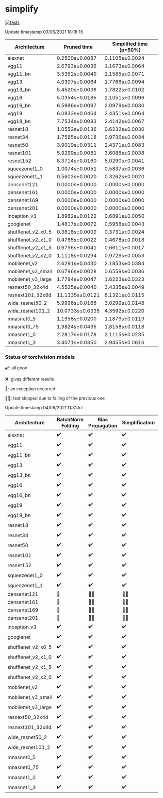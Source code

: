 # simplify

[![tests](https://github.com/EIDOSlab/simplify/actions/workflows/test.yaml/badge.svg)](https://github.com/EIDOSlab/simplify/actions/workflows/test.yaml)

<!-- benchmark starts -->
Update timestamp 03/06/2021 18:18:16

| Architecture       | Pruned time     | Simplified time (p=50%)   |
|--------------------|-----------------|---------------------------|
| alexnet            | 0.2500s±0.0087  | 0.1105s±0.0024            |
| vgg11              | 2.6793s±0.0036  | 1.1673s±0.0064            |
| vgg11_bn           | 3.5352s±0.0049  | 1.1585s±0.0071            |
| vgg13              | 4.0307s±0.0064  | 1.7766s±0.0094            |
| vgg13_bn           | 5.4520s±0.0038  | 1.7822s±0.0102            |
| vgg16              | 5.0354s±0.0185  | 2.1051s±0.0096            |
| vgg16_bn           | 6.5986s±0.0097  | 2.0979s±0.0030            |
| vgg19              | 6.0833s±0.0464  | 2.4351s±0.0064            |
| vgg19_bn           | 7.7534s±0.0083  | 2.4142s±0.0067            |
| resnet18           | 1.0552s±0.0136  | 0.6232s±0.0030            |
| resnet34           | 1.7585s±0.0118  | 0.9736s±0.0034            |
| resnet50           | 3.9019s±0.0311  | 2.4371s±0.0083            |
| resnet101          | 5.9299s±0.0081  | 3.6085s±0.0038            |
| resnet152          | 8.3714s±0.0160  | 5.0290s±0.0041            |
| squeezenet1_0      | 1.0074s±0.0051  | 0.5837s±0.0036            |
| squeezenet1_1      | 0.5603s±0.0020  | 0.3262s±0.0020            |
| densenet121        | 0.0000s±0.0000  | 0.0000s±0.0000            |
| densenet161        | 0.0000s±0.0000  | 0.0000s±0.0000            |
| densenet169        | 0.0000s±0.0000  | 0.0000s±0.0000            |
| densenet201        | 0.0000s±0.0000  | 0.0000s±0.0000            |
| inception_v3       | 1.8982s±0.0122  | 0.6891s±0.0050            |
| googlenet          | 1.4817s±0.0072  | 0.5958s±0.0043            |
| shufflenet_v2_x0_5 | 0.3818s±0.0009  | 0.3731s±0.0024            |
| shufflenet_v2_x1_0 | 0.4765s±0.0022  | 0.4678s±0.0018            |
| shufflenet_v2_x1_5 | 0.6756s±0.0041  | 0.6611s±0.0017            |
| shufflenet_v2_x2_0 | 1.1118s±0.0294  | 0.9726s±0.0053            |
| mobilenet_v2       | 2.6291s±0.0430  | 2.1853s±0.0384            |
| mobilenet_v3_small | 0.6796s±0.0028  | 0.6559s±0.0036            |
| mobilenet_v3_large | 1.7784s±0.0047  | 1.6223s±0.0323            |
| resnext50_32x4d    | 4.5525s±0.0040  | 3.4335s±0.0049            |
| resnext101_32x8d   | 11.1335s±0.0121 | 8.1321s±0.0115            |
| wide_resnet50_2    | 5.9996s±0.0168  | 3.0299s±0.0148            |
| wide_resnet101_2   | 10.0733s±0.0335 | 4.3592s±0.0220            |
| mnasnet0_5         | 1.1958s±0.0200  | 1.1879s±0.0119            |
| mnasnet0_75        | 1.9824s±0.0435  | 1.8158s±0.0118            |
| mnasnet1_0         | 2.2817s±0.0178  | 2.1115s±0.0235            |
| mnasnet1_3         | 3.4071s±0.0350  | 2.9455s±0.0616            |
<!-- benchmark ends -->

### Status of torchvision.models

:heavy_check_mark:: all good

:x:: gives different results

:cursing_face:: an exception occurred

:man_shrugging:: test skipped due to failing of the previous one

<!-- table starts -->
Update timestamp 04/06/2021 11:31:57

|    Architecture    |  BatchNorm Folding  |  Bias Propagation  |   Simplification   |  Grouping  |
|--------------------|---------------------|--------------------|--------------------|------------|
|      alexnet       | :heavy_check_mark:  | :heavy_check_mark: | :heavy_check_mark: |   False    |
|       vgg11        | :heavy_check_mark:  | :heavy_check_mark: | :heavy_check_mark: |   False    |
|      vgg11_bn      | :heavy_check_mark:  | :heavy_check_mark: | :heavy_check_mark: |   False    |
|       vgg13        | :heavy_check_mark:  | :heavy_check_mark: | :heavy_check_mark: |   False    |
|      vgg13_bn      | :heavy_check_mark:  | :heavy_check_mark: | :heavy_check_mark: |   False    |
|       vgg16        | :heavy_check_mark:  | :heavy_check_mark: | :heavy_check_mark: |   False    |
|      vgg16_bn      | :heavy_check_mark:  | :heavy_check_mark: | :heavy_check_mark: |   False    |
|       vgg19        | :heavy_check_mark:  | :heavy_check_mark: | :heavy_check_mark: |   False    |
|      vgg19_bn      | :heavy_check_mark:  | :heavy_check_mark: | :heavy_check_mark: |   False    |
|      resnet18      | :heavy_check_mark:  | :heavy_check_mark: | :heavy_check_mark: |   False    |
|      resnet34      | :heavy_check_mark:  | :heavy_check_mark: | :heavy_check_mark: |   False    |
|      resnet50      | :heavy_check_mark:  | :heavy_check_mark: | :heavy_check_mark: |   False    |
|     resnet101      | :heavy_check_mark:  | :heavy_check_mark: | :heavy_check_mark: |   False    |
|     resnet152      | :heavy_check_mark:  | :heavy_check_mark: | :heavy_check_mark: |   False    |
|   squeezenet1_0    | :heavy_check_mark:  | :heavy_check_mark: | :heavy_check_mark: |   False    |
|   squeezenet1_1    | :heavy_check_mark:  | :heavy_check_mark: | :heavy_check_mark: |   False    |
|    densenet121     |   :cursing_face:    |  :man_shrugging:   |  :man_shrugging:   |   False    |
|    densenet161     |   :cursing_face:    |  :man_shrugging:   |  :man_shrugging:   |   False    |
|    densenet169     |   :cursing_face:    |  :man_shrugging:   |  :man_shrugging:   |   False    |
|    densenet201     |   :cursing_face:    |  :man_shrugging:   |  :man_shrugging:   |   False    |
|    inception_v3    | :heavy_check_mark:  | :heavy_check_mark: | :heavy_check_mark: |   False    |
|     googlenet      | :heavy_check_mark:  | :heavy_check_mark: | :heavy_check_mark: |   False    |
| shufflenet_v2_x0_5 | :heavy_check_mark:  | :heavy_check_mark: | :heavy_check_mark: |    True    |
| shufflenet_v2_x1_0 | :heavy_check_mark:  | :heavy_check_mark: | :heavy_check_mark: |    True    |
| shufflenet_v2_x1_5 | :heavy_check_mark:  | :heavy_check_mark: | :heavy_check_mark: |    True    |
| shufflenet_v2_x2_0 | :heavy_check_mark:  | :heavy_check_mark: | :heavy_check_mark: |    True    |
|    mobilenet_v2    | :heavy_check_mark:  | :heavy_check_mark: | :heavy_check_mark: |    True    |
| mobilenet_v3_small | :heavy_check_mark:  | :heavy_check_mark: | :heavy_check_mark: |    True    |
| mobilenet_v3_large | :heavy_check_mark:  | :heavy_check_mark: | :heavy_check_mark: |    True    |
|  resnext50_32x4d   | :heavy_check_mark:  | :heavy_check_mark: | :heavy_check_mark: |    True    |
|  resnext101_32x8d  | :heavy_check_mark:  | :heavy_check_mark: | :heavy_check_mark: |    True    |
|  wide_resnet50_2   | :heavy_check_mark:  | :heavy_check_mark: | :heavy_check_mark: |   False    |
|  wide_resnet101_2  | :heavy_check_mark:  | :heavy_check_mark: | :heavy_check_mark: |   False    |
|     mnasnet0_5     | :heavy_check_mark:  | :heavy_check_mark: | :heavy_check_mark: |    True    |
|    mnasnet0_75     | :heavy_check_mark:  | :heavy_check_mark: | :heavy_check_mark: |    True    |
|     mnasnet1_0     | :heavy_check_mark:  | :heavy_check_mark: | :heavy_check_mark: |    True    |
|     mnasnet1_3     | :heavy_check_mark:  | :heavy_check_mark: | :heavy_check_mark: |    True    |
<!-- table ends -->